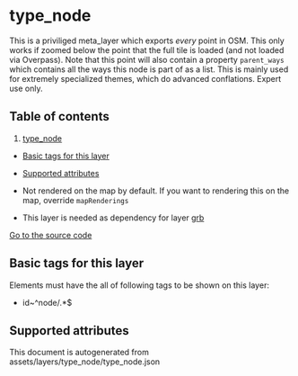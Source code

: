 

 type_node 
===========





This is a priviliged meta_layer which exports _every_ point in OSM. This only works if zoomed below the point that the full tile is loaded (and not loaded via Overpass). Note that this point will also contain a property `parent_ways` which contains all the ways this node is part of as a list. This is mainly used for extremely specialized themes, which do advanced conflations. Expert use only.




## Table of contents

1. [type_node](#type_node)
  - [Basic tags for this layer](#basic-tags-for-this-layer)
  - [Supported attributes](#supported-attributes)





  - Not rendered on the map by default. If you want to rendering this on the map, override `mapRenderings`
  - This layer is needed as dependency for layer [grb](#grb)


[Go to the source code](../assets/layers/type_node/type_node.json)



 Basic tags for this layer 
---------------------------



Elements must have the all of following tags to be shown on this layer:



  - id~^node\/.*$




 Supported attributes 
----------------------

 

This document is autogenerated from assets/layers/type_node/type_node.json